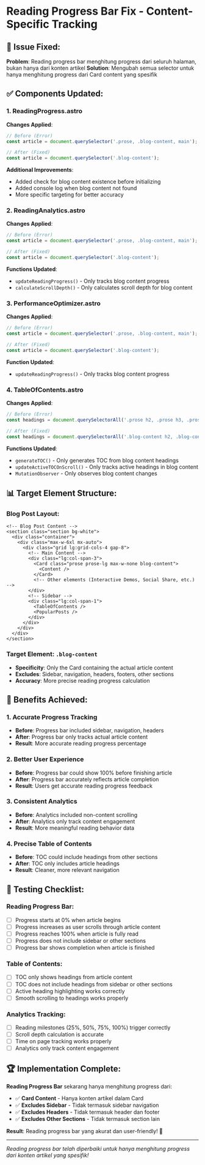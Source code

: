 # Reading Progress Bar Fix - Content-Specific Tracking

## 🔧 **Issue Fixed:**

**Problem**: Reading progress bar menghitung progress dari seluruh halaman, bukan hanya dari konten artikel
**Solution**: Mengubah semua selector untuk hanya menghitung progress dari Card content yang spesifik

## ✅ **Components Updated:**

### **1. ReadingProgress.astro**
**Changes Applied**:
```typescript
// Before (Error)
const article = document.querySelector('.prose, .blog-content, main');

// After (Fixed)
const article = document.querySelector('.blog-content');
```

**Additional Improvements**:
- Added check for blog content existence before initializing
- Added console log when blog content not found
- More specific targeting for better accuracy

### **2. ReadingAnalytics.astro**
**Changes Applied**:
```typescript
// Before (Error)
const article = document.querySelector('.prose, .blog-content, main');

// After (Fixed)
const article = document.querySelector('.blog-content');
```

**Functions Updated**:
- `updateReadingProgress()` - Only tracks blog content progress
- `calculateScrollDepth()` - Only calculates scroll depth for blog content

### **3. PerformanceOptimizer.astro**
**Changes Applied**:
```typescript
// Before (Error)
const article = document.querySelector('.prose, .blog-content, main');

// After (Fixed)
const article = document.querySelector('.blog-content');
```

**Function Updated**:
- `updateReadingProgress()` - Only tracks blog content progress

### **4. TableOfContents.astro**
**Changes Applied**:
```typescript
// Before (Error)
const headings = document.querySelectorAll('.prose h2, .prose h3, .prose h4, .blog-content h2, .blog-content h3, .blog-content h4');

// After (Fixed)
const headings = document.querySelectorAll('.blog-content h2, .blog-content h3, .blog-content h4');
```

**Functions Updated**:
- `generateTOC()` - Only generates TOC from blog content headings
- `updateActiveTOCOnScroll()` - Only tracks active headings in blog content
- `MutationObserver` - Only observes blog content changes

## 📊 **Target Element Structure:**

### **Blog Post Layout**:
```astro
<!-- Blog Post Content -->
<section class="section bg-white">
  <div class="container">
    <div class="max-w-6xl mx-auto">
      <div class="grid lg:grid-cols-4 gap-8">
        <!-- Main Content -->
        <div class="lg:col-span-3">
          <Card class="prose prose-lg max-w-none blog-content">
            <Content />
          </Card>
          <!-- Other elements (Interactive Demos, Social Share, etc.) -->
        </div>
        <!-- Sidebar -->
        <div class="lg:col-span-1">
          <TableOfContents />
          <PopularPosts />
        </div>
      </div>
    </div>
  </div>
</section>
```

### **Target Element**: `.blog-content`
- **Specificity**: Only the Card containing the actual article content
- **Excludes**: Sidebar, navigation, headers, footers, other sections
- **Accuracy**: More precise reading progress calculation

## 🎯 **Benefits Achieved:**

### **1. Accurate Progress Tracking**
- **Before**: Progress bar included sidebar, navigation, headers
- **After**: Progress bar only tracks actual article content
- **Result**: More accurate reading progress percentage

### **2. Better User Experience**
- **Before**: Progress bar could show 100% before finishing article
- **After**: Progress bar accurately reflects article completion
- **Result**: Users get accurate reading progress feedback

### **3. Consistent Analytics**
- **Before**: Analytics included non-content scrolling
- **After**: Analytics only track content engagement
- **Result**: More meaningful reading behavior data

### **4. Precise Table of Contents**
- **Before**: TOC could include headings from other sections
- **After**: TOC only includes article headings
- **Result**: Cleaner, more relevant navigation

## 🚀 **Testing Checklist:**

### **Reading Progress Bar**:
- [ ] Progress starts at 0% when article begins
- [ ] Progress increases as user scrolls through article content
- [ ] Progress reaches 100% when article is fully read
- [ ] Progress does not include sidebar or other sections
- [ ] Progress bar shows completion when article is finished

### **Table of Contents**:
- [ ] TOC only shows headings from article content
- [ ] TOC does not include headings from sidebar or other sections
- [ ] Active heading highlighting works correctly
- [ ] Smooth scrolling to headings works properly

### **Analytics Tracking**:
- [ ] Reading milestones (25%, 50%, 75%, 100%) trigger correctly
- [ ] Scroll depth calculation is accurate
- [ ] Time on page tracking works properly
- [ ] Analytics only track content engagement

## 🏆 **Implementation Complete:**

**Reading Progress Bar** sekarang hanya menghitung progress dari:
- ✅ **Card Content** - Hanya konten artikel dalam Card
- ✅ **Excludes Sidebar** - Tidak termasuk sidebar navigation
- ✅ **Excludes Headers** - Tidak termasuk header dan footer
- ✅ **Excludes Other Sections** - Tidak termasuk section lain

**Result**: Reading progress bar yang akurat dan user-friendly! 🎯

---

*Reading progress bar telah diperbaiki untuk hanya menghitung progress dari konten artikel yang spesifik!*
